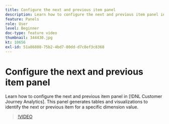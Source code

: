 ```yaml
---
title: Configure the next and previous item panel
description: Learn how to configure the next and previous item panel in Customer Journey Analytics. This panel generates tables and visualizations to identify the next or previous item for a specific dimension value.
feature: Panels
role: User
level: Beginner
doc-type: feature video
thumbnail: 344430.jpg
kt: 10656
exl-id: 51a86808-75b2-4bd7-80dd-d7c8ef3c8368
---
```

# Configure the next and previous item panel

Learn how to configure the next and previous item panel in [!DNL Customer Journey Analytics]. This panel generates tables and visualizations to identify the next or previous item for a specific dimension value.

>[!VIDEO](https://video.tv.adobe.com/v/344430/?quality=12&learn=on)
